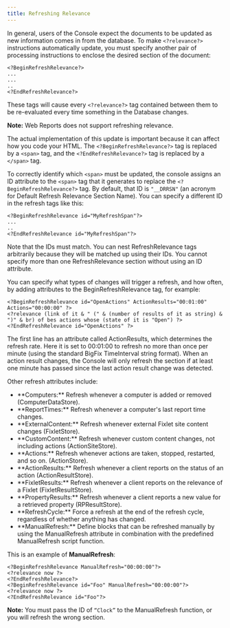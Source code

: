 ```yaml
---
title: Refreshing Relevance
---
```


In general, users of the Console expect the documents to be updated as new information comes in from the database. 
To make `<?relevance?>` instructions automatically update, you must specify another pair of processing instructions to enclose the desired section of the document:

```
<?BeginRefreshRelevance?>
...
...
..
<?EndRefreshRelevance?>
```

These tags will cause every `<?relevance?>` tag contained between them to be re-evaluated every time something in the Database changes.

**Note:** Web Reports does not support refreshing relevance.

The actual implementation of this update is important because it can affect how you code your HTML. 
The `<?BeginRefreshRelevance?>` tag is replaced by a `<span>` tag, and the `<?EndRefreshRelevance?>` tag is replaced by a `</span>` tag.

To correctly identify which `<span>` must be updated, the console assigns an ID attribute to the `<span>` tag that it generates to replace the `<?BeginRefreshRelevance?>` tag. 
By default, that ID is `"__DRRSN"` (an acronym for Default Refresh Relevance Section Name). 
You can specify a different ID in the refresh tags like this:


```
<?BeginRefreshRelevance id="MyRefreshSpan"?>
...
..
<?EndRefreshRelevance id="MyRefreshSpan"?>
```

Note that the IDs must match. You can nest RefreshRelevance tags arbitrarily because they will be matched up using their IDs. 
You cannot specify more than one RefreshRelevance section without using an ID attribute.

You can specify what types of changes will trigger a refresh, and how often, by adding attributes to the BeginRefreshRelevance tag, 
for example:

```
<?BeginRefreshRelevance id="OpenActions" ActionResults="00:01:00" Actions="00:00:00" ?>
<?relevance (link of it & " (" & (number of results of it as string) & ")" & br) of bes actions whose (state of it is "Open") ?>
<?EndRefreshRelevance id="OpenActions" ?>
```

The first line has an attribute called ActionResults, which determines the refresh rate. 
Here it is set to 00:01:00 to refresh no more than once per minute (using the standard BigFix TimeInterval string format). 
When an action result changes, the Console will only refresh the section if at least one minute has passed since the last action result change was detected.

Other refresh attributes include:

<ul>
<li>**Computers:** Refresh whenever a computer is added or removed (ComputerDataStore).</li>
<li>**ReportTimes:** Refresh whenever a computer's last report time changes.</li>
<li>**ExternalContent:** Refresh whenever external Fixlet site content changes (FixletStore).</li>
<li>**CustomContent:** Refresh whenever custom content changes, not including actions (ActionSiteStore).</li>
<li>**Actions:** Refresh whenever actions are taken, stopped, restarted, and so on. (ActionStore).</li>
<li>**ActionResults:** Refresh whenever a client reports on the status of an action (ActionResultStore).</li>
<li>**FixletResults:** Refresh whenever a client reports on the relevance of a Fixlet (FixletResultStore).</li>
<li>**PropertyResults:** Refresh whenever a client reports a new value for a retrieved property (RPResultStore).</li>
<li>**RefreshCycle:** Force a refresh at the end of the refresh cycle, regardless of whether anything has changed.</li>
<li>**ManualRefresh:** Define blocks that can be refreshed manually by using the ManualRefresh attribute in combination with the predefined ManualRefresh script function.</li>
</ul>

This is an example of **ManualRefresh**: 

```
<?BeginRefreshRelevance ManualRefresh="00:00:00"?>
<?relevance now ?>
<?EndRefreshRelevance?>
<?BeginRefreshRelevance id="Foo" ManualRefresh="00:00:00"?>
<?relevance now ?>
<?EndRefreshRelevance id="Foo"?>
```

**Note:** You must pass the ID of `“Clock”` to the ManualRefresh function, or you will refresh the wrong section.


